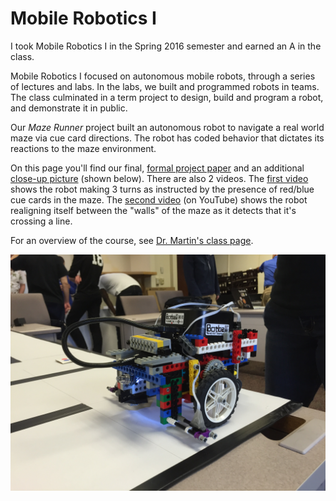 Mobile Robotics I
=================

I took Mobile Robotics I in the Spring 2016 semester and earned an A in
the class.

Mobile Robotics I focused on autonomous mobile robots, through a series
of lectures and labs. In the labs, we built and programmed robots in
teams. The class culminated in a term project to design, build and
program a robot, and demonstrate it in public.

Our _Maze Runner_ project built an autonomous robot to navigate a real
world maze via cue card directions. The robot has coded behavior that
dictates its reactions to the maze environment.

On this page you'll find our final, [formal project paper][1] and an
additional [close-up picture][2] (shown below). There are also 2 videos.
The [first video][3] shows the robot making 3 turns as instructed by the
presence of red/blue cue cards in the maze. The [second video][4] (on
YouTube) shows the robot realigning itself between the "walls" of the
maze as it detects that it's crossing a line.

For an overview of the course, see [Dr. Martin's class page][5].

![The bot][6]

[1]: hale_dibble_forsyth_maze_runner.pdf                    "PDF Final Paper"
[2]: RobotCloseup.jpg                                       "Close-up Picture"
[3]: https://drive.google.com/file/d/0Bw4Lf6PDrU9ceDhoV2NVTVlieWc/view?usp=sharing  "Video of 3 turns"
[4]: https://www.youtube.com/watch?v=EDUWYasbZIA            "Video of alignment between lines"
[5]: http://www.cs.uml.edu/ecg/index.php/MRIspr16/MRIspr16  "COMP.4510 Mobile Robotics I"
[6]: RobotCloseup.jpg                                       "Pic of Maze Runner"
